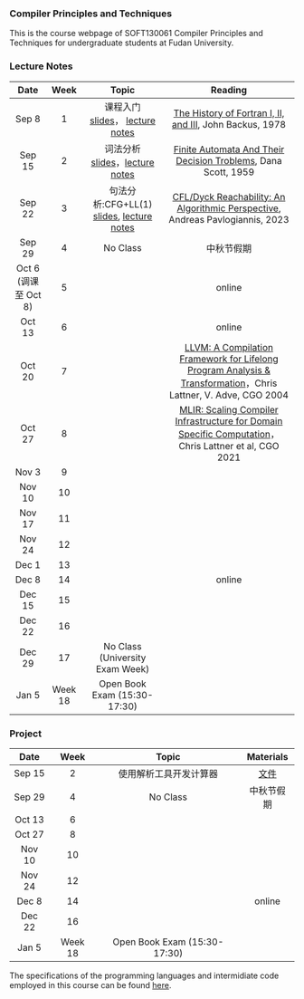 ### Compiler Principles and Techniques 
This is the course webpage of SOFT130061 Compiler Principles and Techniques for undergraduate students at Fudan University. 

### Lecture Notes

| Date | Week | Topic | Reading |
|:---------:|:---------:|:------------------:|:----------------------------------:|
| Sep 8 | 1 | 课程入门 [slides](slides/L1-课程入门.pdf)， [lecture notes](notes/l1-intro.pdf)  | [The History of Fortran I, II, and III](reading/1-fortran.pdf), John Backus, 1978 |
| Sep 15 | 2 | 词法分析 [slides](slides/L2-词法分析.pdf)，[lecture notes](notes/l2-lex.pdf)  | [Finite Automata And Their Decision Troblems](reading/2-fa.pdf), Dana Scott, 1959 |
| Sep 22 | 3 | 句法分析:CFG+LL(1) [slides](slides/L3-句法分析LL1.pdf), [lecture notes](notes/l3-cfg.pdf) | [CFL/Dyck Reachability: An Algorithmic Perspective](https://dl.acm.org/doi/abs/10.1145/3583660.3583664), Andreas Pavlogiannis, 2023 |
| Sep 29 | 4 | No Class | 中秋节假期 |
| Oct 6 (调课至 Oct 8) | 5 |  | online |
| Oct 13 | 6 | | online |
| Oct 20 | 7 | | [LLVM: A Compilation Framework for Lifelong Program Analysis & Transformation](https://ieeexplore.ieee.org/abstract/document/1281665)，Chris Lattner, V. Adve, CGO 2004 |
| Oct 27 | 8 | | [MLIR: Scaling Compiler Infrastructure for Domain Specific Computation](https://ieeexplore.ieee.org/abstract/document/9370308)，Chris Lattner et al, CGO 2021 |
| Nov 3 | 9 | | |
| Nov 10 | 10 | | |
| Nov 17 | 11 | | |
| Nov 24 | 12 | | |
| Dec 1 | 13 | | |
| Dec 8 | 14 | | online |
| Dec 15 | 15 | | |
| Dec 22 | 16 | | |
| Dec 29 | 17 | No Class (University Exam Week) | |
| Jan 5 | Week 18 | Open Book Exam (15:30-17:30) |  |

### Project

| Date | Week | Topic | Materials |
|:---------:|:---------:|:------------------:|:----------------------------------:|
| Sep 15 | 2 | 使用解析工具开发计算器 | [文件](project/Assignment-1.zip) |
| Sep 29 | 4 | No Class | 中秋节假期 |
| Oct 13 | 6 | | |
| Oct 27 | 8 | | |
| Nov 10 | 10 | | |
| Nov 24 | 12 | | |
| Dec 8 | 14 | | online |
| Dec 22 | 16 | | |
| Jan 5 | Week 18 | Open Book Exam (15:30-17:30) |  |

The specifications of the programming languages and intermidiate code employed in this course can be found [here](teapl/README.md). 


